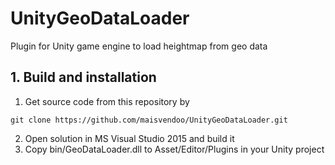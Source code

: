 # UnityGeoDataLoader

Plugin for Unity game engine to load heightmap from geo data 

## 1. Build and installation

1. Get source code from this repository by

```
git clone https://github.com/maisvendoo/UnityGeoDataLoader.git
```

2. Open solution in MS Visual Studio 2015 and build it
3. Copy bin/GeoDataLoader.dll to Asset/Editor/Plugins in your Unity project

